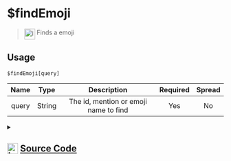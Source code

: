 # $findEmoji
> <img align="top" src="https://upload.wikimedia.org/wikipedia/commons/thumb/e/e4/Infobox_info_icon.svg/160px-Infobox_info_icon.svg.png?20150409153300" alt="image" width="25" height="auto"> Finds a emoji
## Usage
```
$findEmoji[query]
```
| Name | Type | Description | Required | Spread
| :---: | :---: | :---: | :---: | :---: |
query | String | The id, mention or emoji name to find | Yes | No
<details>
<summary>
    
## <img align="top" src="https://cdn4.iconfinder.com/data/icons/iconsimple-logotypes/512/github-512.png" alt="image" width="25" height="auto">  [Source Code](https://github.com/tryforge/ForgeScript-V2/blob/main/src/native/findEmoji.ts)
    
</summary>
    
```ts
import { parseEmoji } from "discord.js"
import { ArgType, CompiledFunction, NativeFunction, Return } from "../structures"

export default new NativeFunction({
    name: "$findEmoji",
    version: "1.0.0",
    description: "Finds a emoji",
    brackets: true,
    args: [
        {
            name: "query",
            description: "The id, mention or emoji name to find",
            rest: false,
            type: ArgType.String,
            required: true,
        },
    ],
    unwrap: true,
    execute(ctx, [q]) {
        const parsed = parseEmoji(q)

        if (CompiledFunction.IdRegex.test(q)) {
            const e = ctx.client.emojis.cache.get(q)
            if (e) return this.success(e.id)
        }

        const name = parsed?.name.toLowerCase()

        return this.success(
            ctx.client.emojis.cache.find((x) => x.id === q || x.name?.toLowerCase() === name || x.toString() === q)?.id
        )
    },
})

```
    
</details>